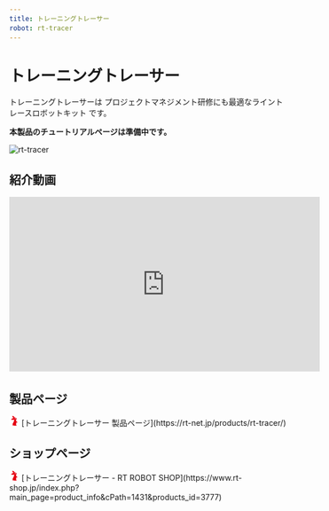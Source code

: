 ```yaml
---
title: トレーニングトレーサー
robot: rt-tracer
---
```


# トレーニングトレーサー

トレーニングトレーサーは
プロジェクトマネジメント研修にも最適なライントレースロボットキット
です。

**本製品のチュートリアルページは準備中です。**

![rt-tracer](https://rt-net.github.io/images/training-tracer/RT-Tracer.png)

## 紹介動画

<iframe width="560" height="315" src="https://www.youtube.com/embed/Qs0n1iMZ3F8" title="YouTube video player" frameborder="0" allow="accelerometer; autoplay; clipboard-write; encrypted-media; gyroscope; picture-in-picture" allowfullscreen></iframe>

## 製品ページ

<img src='../img/rt-logo-32x32.png' alt='RT' width='18px'>
[トレーニングトレーサー 製品ページ](https://rt-net.jp/products/rt-tracer/)

## ショップページ

<img src='../img/rt-logo-32x32.png' alt='RT' width='18px'>
[トレーニングトレーサー - RT ROBOT SHOP](https://www.rt-shop.jp/index.php?main_page=product_info&cPath=1431&products_id=3777)
